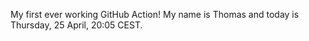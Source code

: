 My first ever working GitHub Action!
My name is Thomas and today is Thursday, 25 April, 20:05 CEST. 
